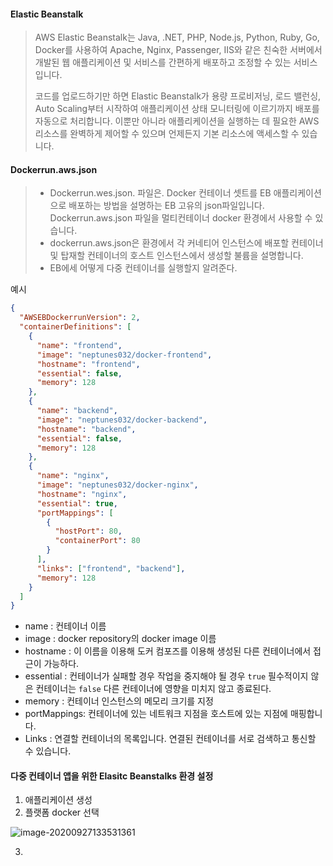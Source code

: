 #### Elastic Beanstalk

> AWS Elastic Beanstalk는 Java, .NET, PHP, Node.js, Python, Ruby, Go, Docker를 사용하여 Apache, Nginx, Passenger, IIS와 같은 친숙한 서버에서 개발된 웹 애플리케이션 및 서비스를 간편하게 배포하고 조정할 수 있는 서비스입니다.
>
> 코드를 업로드하기만 하면 Elastic Beanstalk가 용량 프로비저닝, 로드 밸런싱, Auto Scaling부터 시작하여 애플리케이션 상태 모니터링에 이르기까지 배포를 자동으로 처리합니다. 이뿐만 아니라 애플리케이션을 실행하는 데 필요한 AWS 리소스를 완벽하게 제어할 수 있으며 언제든지 기본 리소스에 액세스할 수 있습니다.



#### Dockerrun.aws.json

> * Dockerrun.wes.json. 파일은. Docker 컨테이너 셋트를 EB 애플리케이션으로 배포하는 방법을 설명하는 EB 고유의 json파일입니다. Dockerrun.aws.json 파일을 멀티컨테이너 docker 환경에서 사용할 수 있습니다.
> * dockerrun.aws.json은 환경에서 각 커네티어 인스턴스에 배포할 컨테이너 및 탑재할 컨테이너의 호스트 인스턴스에서 생성할 불륨을 설명합니다.
> * EB에세 어떻게 다중 컨테이너를 실행할지 알려준다.

예시

```json
{
  "AWSEBDockerrunVersion": 2,
  "containerDefinitions": [
    {
      "name": "frontend",
      "image": "neptunes032/docker-frontend",
      "hostname": "frontend",
      "essential": false,
      "memory": 128
    },
    {
      "name": "backend",
      "image": "neptunes032/docker-backend",
      "hostname": "backend",
      "essential": false,
      "memory": 128
    },
    {
      "name": "nginx",
      "image": "neptunes032/docker-nginx",
      "hostname": "nginx",
      "essential": true,
      "portMappings": [
        {
          "hostPort": 80,
          "containerPort": 80
        }
      ],
      "links": ["frontend", "backend"],
      "memory": 128
    }
  ]
}

```

* name : 컨테이너 이름
* image : docker repository의 docker image 이름
* hostname : 이 이름을 이용해 도커 컴포즈를 이용해 생성된 다른 컨테이너에서 접근이 가능하다.
* essential : 컨테이너가 실패할 경우 작업을 중지해야 될 경우 `true` 필수적이지 않은 컨테이너는 `false` 다른 컨테이너에 영향을 미치지 않고 종료된다.
* memory : 컨테이너 인스턴스의 메모리 크기를 지정
* portMappings: 컨테이너에 있는 네트워크 지점을 호스트에 있는 지점에 매핑합니다.
* Links : 연결할 컨테이너의 목록입니다. 연결된 컨테이너를 서로 검색하고 통신할 수 있습니다.



#### 다중 컨테이너 앱을 위한 Elasitc Beanstalks 환경 설정

1. 애플리케이션 생성
2. 플랫폼 docker 선택

![image-20200927133531361](/Users/yeongsamno/Desktop/dev/md/images/image-20200927133531361.png)

3. 